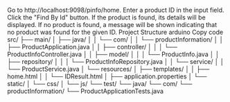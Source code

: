 Go to http://localhost:9098/pinfo/home.
Enter a product ID in the input field.
Click the "Find By Id" button.
If the product is found, its details will be displayed.
If no product is found, a message will be shown indicating that no product was found for the given ID.
Project Structure
arduino
Copy code
src/
├── main/
│   ├── java/
│   │   └── com/
│   │       └── productInformation/
│   │           ├── ProductApplication.java
│   │           ├── controller/
│   │           │   └── ProductInfoController.java
│   │           ├── model/
│   │           │   └── ProductInfo.java
│   │           ├── repository/
│   │           │   └── ProductInfoRepository.java
│   │           └── service/
│   │               └── ProductService.java
│   └── resources/
│       ├── templates/
│       │   ├── home.html
│       │   └── IDResult.html
│       ├── application.properties
│       └── static/
│           └── css/
│           └── js/
└── test/
    └── java/
        └── com/
            └── productInformation/
                └── ProductApplicationTests.java
